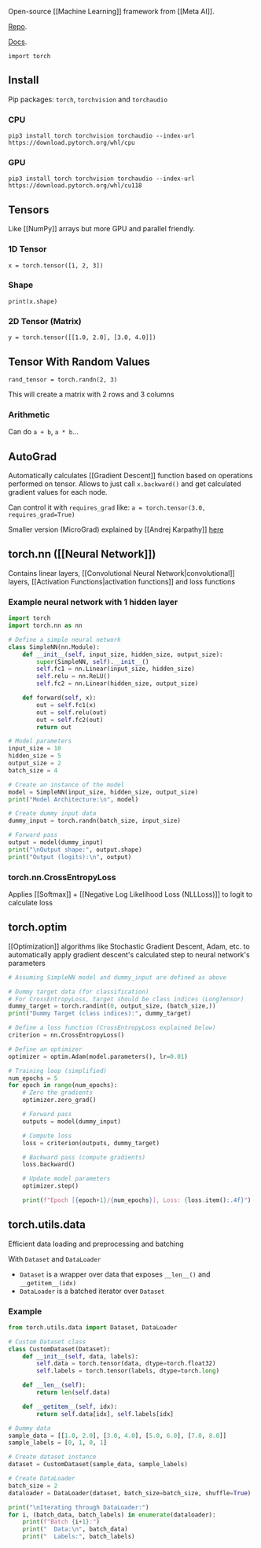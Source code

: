 Open-source [[Machine Learning]] framework from [[Meta AI]].

[Repo](https://github.com/pytorch/pytorch).

[Docs](https://pytorch.org/docs/stable/index.html).

`import torch`

## Install
Pip packages: `torch`, `torchvision` and `torchaudio`

### CPU
`pip3 install torch torchvision torchaudio --index-url https://download.pytorch.org/whl/cpu`

### GPU
`pip3 install torch torchvision torchaudio --index-url https://download.pytorch.org/whl/cu118`

## Tensors
Like [[NumPy]] arrays but more GPU and parallel friendly.

### 1D Tensor
`x = torch.tensor([1, 2, 3])`

### Shape
`print(x.shape)`

### 2D Tensor (Matrix)
`y = torch.tensor([[1.0, 2.0], [3.0, 4.0]])`

## Tensor With Random Values
`rand_tensor = torch.randn(2, 3)`

This will create a matrix with 2 rows and 3 columns

### Arithmetic
Can do `a + b`, `a * b`...

## AutoGrad
Automatically calculates [[Gradient Descent]] function based on operations performed on tensor.
Allows to just call `x.backward()` and get calculated gradient values for each node.

Can control it with `requires_grad` like:
`a = torch.tensor(3.0, requires_grad=True)`

Smaller version (MicroGrad) explained by [[Andrej Karpathy]] [here](https://www.youtube.com/watch?v=VMj-3S1tku0&list=PLAqhIrjkxbuWI23v9cThsA9GvCAUhRvKZ&index=1&pp=iAQB)

## torch.nn ([[Neural Network]])
Contains linear layers, [[Convolutional Neural Network|convolutional]] layers, [[Activation Functions|activation functions]] and loss functions

### Example neural network with 1 hidden layer
``` python
import torch
import torch.nn as nn

# Define a simple neural network
class SimpleNN(nn.Module):
    def __init__(self, input_size, hidden_size, output_size):
        super(SimpleNN, self).__init__()
        self.fc1 = nn.Linear(input_size, hidden_size)
        self.relu = nn.ReLU()
        self.fc2 = nn.Linear(hidden_size, output_size)

    def forward(self, x):
        out = self.fc1(x)
        out = self.relu(out)
        out = self.fc2(out)
        return out

# Model parameters
input_size = 10
hidden_size = 5
output_size = 2
batch_size = 4

# Create an instance of the model
model = SimpleNN(input_size, hidden_size, output_size)
print("Model Architecture:\n", model)

# Create dummy input data
dummy_input = torch.randn(batch_size, input_size)

# Forward pass
output = model(dummy_input)
print("\nOutput shape:", output.shape)
print("Output (logits):\n", output)
```

### torch.nn.CrossEntropyLoss
Applies [[Softmax]] + [[Negative Log Likelihood Loss (NLLLoss)]] to logit to calculate loss

## torch.optim
[[Optimization]] algorithms like Stochastic Gradient Descent, Adam, etc. to automatically apply gradient descent's calculated step to neural network's parameters

``` python
# Assuming SimpleNN model and dummy_input are defined as above

# Dummy target data (for classification)
# For CrossEntropyLoss, target should be class indices (LongTensor)
dummy_target = torch.randint(0, output_size, (batch_size,))
print("Dummy Target (class indices):", dummy_target)

# Define a loss function (CrossEntropyLoss explained below)
criterion = nn.CrossEntropyLoss()

# Define an optimizer
optimizer = optim.Adam(model.parameters(), lr=0.01)

# Training loop (simplified)
num_epochs = 5
for epoch in range(num_epochs):
    # Zero the gradients
    optimizer.zero_grad()

    # Forward pass
    outputs = model(dummy_input)

    # Compute loss
    loss = criterion(outputs, dummy_target)

    # Backward pass (compute gradients)
    loss.backward()

    # Update model parameters
    optimizer.step()

    print(f"Epoch [{epoch+1}/{num_epochs}], Loss: {loss.item():.4f}")
```

## torch.utils.data
Efficient data loading and preprocessing and batching

With `Dataset` and `DataLoader`

- `Dataset` is a wrapper over data that exposes `__len__()` and `__getitem__(idx)`
- `DataLoader` is a batched iterator over `Dataset`

### Example
``` python
from torch.utils.data import Dataset, DataLoader

# Custom Dataset class
class CustomDataset(Dataset):
    def __init__(self, data, labels):
        self.data = torch.tensor(data, dtype=torch.float32)
        self.labels = torch.tensor(labels, dtype=torch.long)

    def __len__(self):
        return len(self.data)

    def __getitem__(self, idx):
        return self.data[idx], self.labels[idx]

# Dummy data
sample_data = [[1.0, 2.0], [3.0, 4.0], [5.0, 6.0], [7.0, 8.0]]
sample_labels = [0, 1, 0, 1]

# Create dataset instance
dataset = CustomDataset(sample_data, sample_labels)

# Create DataLoader
batch_size = 2
dataloader = DataLoader(dataset, batch_size=batch_size, shuffle=True)

print("\nIterating through DataLoader:")
for i, (batch_data, batch_labels) in enumerate(dataloader):
    print(f"Batch {i+1}:")
    print("  Data:\n", batch_data)
    print("  Labels:", batch_labels)
```
